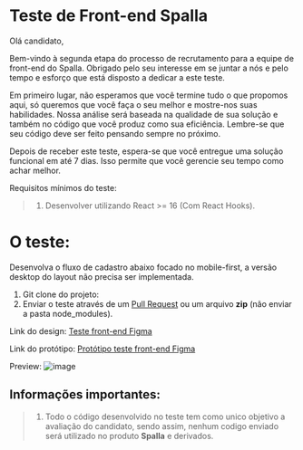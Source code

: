 # Teste de Front-end Spalla
Olá candidato,

Bem-vindo à segunda etapa do processo de recrutamento para a equipe de front-end do Spalla. Obrigado pelo seu interesse em 
se juntar a nós e pelo tempo e esforço que está disposto a dedicar a este teste.

Em primeiro lugar, não esperamos que você termine tudo o que propomos aqui, só queremos que você faça o seu melhor e
mostre-nos suas habilidades. Nossa análise será baseada na qualidade de sua solução e também no código que você produz
como sua eficiência. Lembre-se que seu código deve ser feito pensando sempre no próximo.

Depois de receber este teste, espera-se que você entregue uma solução funcional em até 7 dias. Isso permite que você
gerencie seu tempo como achar melhor.


Requisitos mínimos do teste:
> 1) Desenvolver utilizando React >= 16 (Com React Hooks).


# O teste:
Desenvolva o fluxo de cadastro abaixo focado no mobile-first, a versão desktop do layout não precisa ser implementada.

1) Git clone do projeto:
2) Enviar o teste através de um [Pull Request](https://github.com/taghos/teste-frontend-spalla/pulls) ou um arquivo **zip** (não enviar a pasta node_modules).


Link do design: [Teste front-end Figma](https://www.figma.com/file/fmGupCuu9VSdTER2fxow6A/Teste-front-end-Spalla?node-id=0%3A1)

Link do protótipo: [Protótipo teste front-end Figma](https://www.figma.com/proto/fmGupCuu9VSdTER2fxow6A/Teste-front-end-Spalla?node-id=1%3A64&scaling=min-zoom&page-id=0%3A1)

Preview:
![image](https://user-images.githubusercontent.com/69165042/120242332-0359ae00-c23b-11eb-9923-be4cda32c420.png)

## Informações importantes:

> 1. Todo o código desenvolvido no teste tem como unico objetivo a avaliação do candidato, sendo assim, nenhum codigo enviado será utilizado no produto **Spalla** e derivados.

